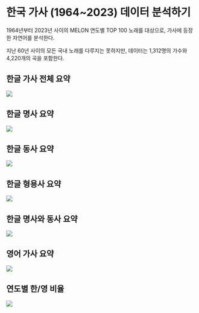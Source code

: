 # 한국 가사 (1964~2023) 데이터 분석하기

1964년부터 2023년 사이의 MELON 연도별 TOP 100 노래를 대상으로, 가사에 등장한 자연어를 분석한다.

지난 60년 사이의 모든 국내 노래를 다루지는 못하지만, 데이터는 1,312명의 가수와 4,220개의 곡을 포함한다.

## 한글 가사 전체 요약

![](./docs/konlpy/word_cloud_kr_all.png)

## 한글 명사 요약

![](./docs/kiwi/word_cloud_kr_noun.png)

## 한글 동사 요약

![](./docs/kiwi/word_cloud_kr_verb.png)

## 한글 형용사 요약

![](./docs/kiwi/word_cloud_kr_adj.png)

## 한글 명사와 동사 요약

![](./docs/kiwi/word_cloud_kr_noun+verb.png)

## 영어 가사 요약

![](./docs/kiwi/word_cloud_en.png)

## 연도별 한/영 비율

![](./docs/ratio.png)